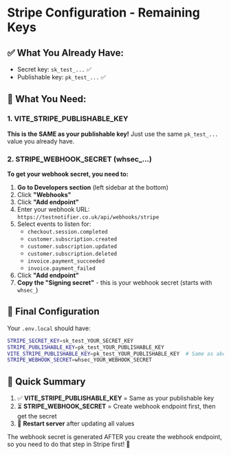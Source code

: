 # Stripe Configuration - Remaining Keys

## ✅ **What You Already Have:**
- Secret key: `sk_test_...` ✅
- Publishable key: `pk_test_...` ✅

## 🔧 **What You Need:**

### **1. VITE_STRIPE_PUBLISHABLE_KEY**
**This is the SAME as your publishable key!** 
Just use the same `pk_test_...` value you already have.

### **2. STRIPE_WEBHOOK_SECRET (whsec_...)**

**To get your webhook secret, you need to:**

1. **Go to Developers section** (left sidebar at the bottom)
2. Click **"Webhooks"**
3. Click **"Add endpoint"**
4. Enter your webhook URL: `https://testnotifier.co.uk/api/webhooks/stripe`
5. Select events to listen for:
   - `checkout.session.completed`
   - `customer.subscription.created`
   - `customer.subscription.updated`
   - `customer.subscription.deleted`
   - `invoice.payment_succeeded`
   - `invoice.payment_failed`
6. Click **"Add endpoint"**
7. **Copy the "Signing secret"** - this is your webhook secret (starts with `whsec_`)

## 📝 **Final Configuration**

Your `.env.local` should have:

```bash
STRIPE_SECRET_KEY=sk_test_YOUR_SECRET_KEY
STRIPE_PUBLISHABLE_KEY=pk_test_YOUR_PUBLISHABLE_KEY
VITE_STRIPE_PUBLISHABLE_KEY=pk_test_YOUR_PUBLISHABLE_KEY  # Same as above!
STRIPE_WEBHOOK_SECRET=whsec_YOUR_WEBHOOK_SECRET
```

## 🎯 **Quick Summary**

1. ✅ **VITE_STRIPE_PUBLISHABLE_KEY** = Same as your publishable key
2. ⏳ **STRIPE_WEBHOOK_SECRET** = Create webhook endpoint first, then get the secret
3. 🔄 **Restart server** after updating all values

The webhook secret is generated AFTER you create the webhook endpoint, so you need to do that step in Stripe first! 🚀
